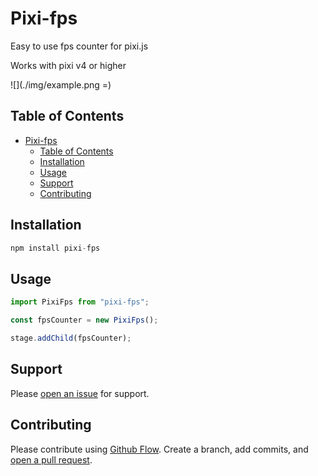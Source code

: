 # Pixi-fps

Easy to use fps counter for pixi.js

Works with pixi v4 or higher

![](./img/example.png =)

## Table of Contents

- [Pixi-fps](#pixi-fps)
    - [Table of Contents](#table-of-contents)
    - [Installation](#installation)
    - [Usage](#usage)
    - [Support](#support)
    - [Contributing](#contributing)

## Installation

```javascript
npm install pixi-fps
```

## Usage

```javascript
import PixiFps from "pixi-fps";

const fpsCounter = new PixiFps();

stage.addChild(fpsCounter);
```

## Support

Please [open an issue](https://github.com/jkanchelov/pixi-fps/issues/new) for support.

## Contributing

Please contribute using [Github Flow](https://guides.github.com/introduction/flow/). Create a branch, add commits, and [open a pull request](https://github.com/jkanchelov/pixi-fps/compare/).
